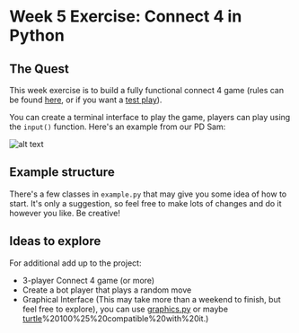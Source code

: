 # Week 5 Exercise: Connect 4 in Python

## The Quest
This week exercise is to build a fully functional connect 4 game (rules can be found [here](https://en.wikipedia.org/wiki/Connect_Four#:~:text=The%20two%20players%20then%20alternate,the%20game%20is%20a%20draw.), or if you want a [test play](https://www.mathsisfun.com/games/connect4.html)).

You can create a terminal interface to play the game, players can play using the ```input()``` function. Here's an example from our PD Sam:

![alt text](https://github.com/EnactusSheffieldCodeCreators/oop_games/blob/connect-4/connect_4/images/coloured_board.png)

## Example structure
There's a few classes in ```example.py``` that may give you some idea of how to start. It's only a suggestion, so feel free to make lots of changes and do it however you like. Be creative!

## Ideas to explore
For additional add up to the project:
- 3-player Connect 4 game (or more) 
- Create a bot player that plays a random move
- Graphical Interface (This may take more than a weekend to finish, but feel free to explore), you can use [graphics.py](https://stackoverflow.com/questions/15886455/simple-graphics-for-python?answertab=votes#tab-top) or maybe [turtle](https://docs.python.org/3/library/turtle.html#:~:text=Turtle%20graphics%20is%20a%20popular%20way%20for%20introducing%20programming%20to%20kids.&text=The%20turtle%20module%20is%20an,)%20100%25%20compatible%20with%20it.)
